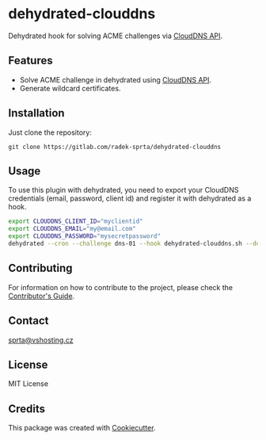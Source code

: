 # dehydrated-clouddns
Dehydrated hook for solving ACME challenges via [CloudDNS API][clouddns].

## Features
- Solve ACME challenge in dehydrated using [CloudDNS API][clouddns].
- Generate wildcard certificates.

## Installation
Just clone the repository:

`git clone https://gitlab.com/radek-sprta/dehydrated-clouddns`

## Usage
To use this plugin with dehydrated, you need to export your CloudDNS credentials (email, password, client id) and register it with dehydrated as a hook.

```bash
export CLOUDDNS_CLIENT_ID="myclientid"
export CLOUDDNS_EMAIL="my@email.com"
export CLOUDDNS_PASSWORD="mysecretpassword"
dehydrated --cron --challenge dns-01 --hook dehydrated-clouddns.sh --domain example.org
```

## Contributing
For information on how to contribute to the project, please check the [Contributor's Guide][contributing].

## Contact
[sprta@vshosting.cz](mailto:sprta@vshosting.cz)

## License
MIT License

## Credits
This package was created with [Cookiecutter][cookiecutter].

[clouddns]: https://github.com/vshosting/clouddns
[contributing]: https://gitlab.com/radek-sprta/dehydrated-clouddns/blob/master/CONTRIBUTING.md
[cookiecutter]: https://github.com/audreyr/cookiecutter
